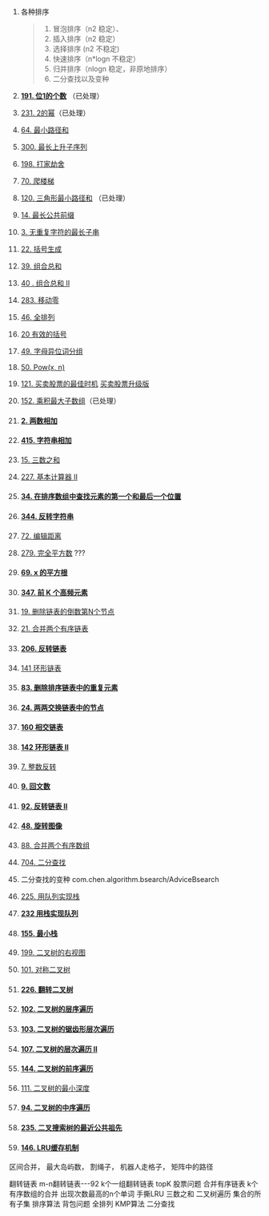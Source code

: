 1. 各种排序 

   > 1. 冒泡排序（n2 稳定）、
   > 2. 插入排序（n2  稳定）
   > 3. 选择排序  (n2 不稳定)
   > 4. 快速排序（n*logn 不稳定）
   > 5. 归并排序（nlogn 稳定，非原地排序）
   > 6. 二分查找以及变种

2. **[191. 位1的个数](https://leetcode-cn.com/problems/number-of-1-bits/)** （已处理）

3. [231. 2的幂](https://leetcode-cn.com/problems/power-of-two/)（已处理）

4. [64. 最小路径和](https://leetcode-cn.com/problems/minimum-path-sum/)

5. [300. 最长上升子序列](https://leetcode-cn.com/problems/longest-increasing-subsequence/) 

6. [198. 打家劫舍](https://leetcode-cn.com/problems/house-robber/)

7. [70. 爬楼梯](https://leetcode-cn.com/problems/climbing-stairs/)  

8. [120. 三角形最小路径和](https://leetcode-cn.com/problems/triangle/) （已处理）

9. [14. 最长公共前缀](https://leetcode-cn.com/problems/longest-common-prefix/)

10. [3. 无重复字符的最长子串](https://leetcode-cn.com/problems/longest-substring-without-repeating-characters/)

11. [22. 括号生成](https://leetcode-cn.com/problems/generate-parentheses/)

12. [39. 组合总和](https://leetcode-cn.com/problems/combination-sum/) 

13. [40 . 组合总和 II](https://leetcode-cn.com/problems/combination-sum-ii/)

14. [283. 移动零](https://leetcode-cn.com/problems/move-zeroes/)

15. [46. 全排列](https://leetcode-cn.com/problems/permutations/)

16. [20 有效的括号](https://leetcode-cn.com/problems/valid-parentheses/)

17. [49. 字母异位词分组](https://leetcode-cn.com/problems/group-anagrams/)

18. [50. Pow(x, n)](https://leetcode-cn.com/problems/powx-n/)

19. [121. 买卖股票的最佳时机](https://leetcode-cn.com/problems/best-time-to-buy-and-sell-stock/)  [买卖股票升级版](https://leetcode-cn.com/problems/best-time-to-buy-and-sell-stock/solution/yi-ge-fang-fa-tuan-mie-6-dao-gu-piao-wen-ti-by-l-3/)

20. [152. 乘积最大子数组](https://leetcode-cn.com/problems/maximum-product-subarray/)（已处理）

21. #### [2. 两数相加](https://leetcode-cn.com/problems/add-two-numbers/)

22. #### [415. 字符串相加](https://leetcode-cn.com/problems/add-strings/)

23. [15. 三数之和](https://leetcode-cn.com/problems/3sum/)

24. [227. 基本计算器 II](https://leetcode-cn.com/problems/basic-calculator-ii/)

25. #### [34. 在排序数组中查找元素的第一个和最后一个位置](https://leetcode-cn.com/problems/find-first-and-last-position-of-element-in-sorted-array/)

26. #### [344. 反转字符串](https://leetcode-cn.com/problems/reverse-string/)

    

1. [72. 编辑距离](https://leetcode-cn.com/problems/edit-distance/)

2. [279. 完全平方数](https://leetcode-cn.com/problems/perfect-squares/) ???

3. #### [69. x 的平方根](https://leetcode-cn.com/problems/sqrtx/)

4. #### [347. 前 K 个高频元素](https://leetcode-cn.com/problems/top-k-frequent-elements/)





1.  [19. 删除链表的倒数第N个节点](https://leetcode-cn.com/problems/remove-nth-node-from-end-of-list/)

2. [21. 合并两个有序链表](https://leetcode-cn.com/problems/merge-two-sorted-lists/)

3.  #### [206. 反转链表](https://leetcode-cn.com/problems/reverse-linked-list/)

4. [141 环形链表](https://leetcode-cn.com/problems/linked-list-cycle/)

5. #### [83. 删除排序链表中的重复元素](https://leetcode-cn.com/problems/remove-duplicates-from-sorted-list/)

6. #### [24. 两两交换链表中的节点](https://leetcode-cn.com/problems/swap-nodes-in-pairs/)

7. ####  [160 相交链表](https://leetcode-cn.com/problems/intersection-of-two-linked-lists/)

8. #### [142 环形链表 II](https://leetcode-cn.com/problems/linked-list-cycle-ii/) 

9. [7. 整数反转](https://leetcode-cn.com/problems/reverse-integer/)

10. #### [9. 回文数](https://leetcode-cn.com/problems/palindrome-number/)

11. #### [92. 反转链表 II](https://leetcode-cn.com/problems/reverse-linked-list-ii/)

12. #### [48. 旋转图像](https://leetcode-cn.com/problems/rotate-image/)

13. [88. 合并两个有序数组](https://leetcode-cn.com/problems/merge-sorted-array/)

14. [704. 二分查找](https://leetcode-cn.com/problems/binary-search/)

15. 二分查找的变种  com.chen.algorithm.bsearch/AdviceBsearch

16. [225. 用队列实现栈](https://leetcode-cn.com/problems/implement-stack-using-queues/)

17. **[232 用栈实现队列](https://leetcode-cn.com/problems/implement-queue-using-stacks/)** 

18. #### [155. 最小栈](https://leetcode-cn.com/problems/min-stack/)

19. [199. 二叉树的右视图](https://leetcode-cn.com/problems/binary-tree-right-side-view/)

20. [101. 对称二叉树](https://leetcode-cn.com/problems/symmetric-tree/)

21. #### [226. 翻转二叉树](https://leetcode-cn.com/problems/invert-binary-tree/)

22. #### [102. 二叉树的层序遍历](https://leetcode-cn.com/problems/binary-tree-level-order-traversal/)

23. #### [103. 二叉树的锯齿形层次遍历](https://leetcode-cn.com/problems/binary-tree-zigzag-level-order-traversal/)

24. #### [107. 二叉树的层次遍历 II](https://leetcode-cn.com/problems/binary-tree-level-order-traversal-ii/)

25. #### [144. 二叉树的前序遍历](https://leetcode-cn.com/problems/binary-tree-preorder-traversal/)

26. [111. 二叉树的最小深度](https://leetcode-cn.com/problems/minimum-depth-of-binary-tree/)

27. #### [94. 二叉树的中序遍历](https://leetcode-cn.com/problems/binary-tree-inorder-traversal/)

28. #### [235. 二叉搜索树的最近公共祖先](https://leetcode-cn.com/problems/lowest-common-ancestor-of-a-binary-search-tree/)

29. #### [146. LRU缓存机制](https://leetcode-cn.com/problems/lru-cache/)





区间合并，
最大岛屿数，
割绳子，
机器人走格子，
矩阵中的路径

翻转链表
m-n翻转链表---92
k个一组翻转链表
topK
股票问题
合并有序链表
k个有序数组的合并
出现次数最高的n个单词
手撕LRU
三数之和
二叉树遍历
集合的所有子集
排序算法
背包问题
全排列
KMP算法
二分查找